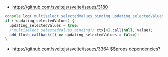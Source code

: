 - https://github.com/sveltejs/svelte/issues/3180
```js
console.log('multiselect_selectedValues_binding updating_selectedValues', updating_selectedValues);
if (!updating_selectedValues) {
  updating_selectedValues = true;
  /*multiselect_selectedValues_binding*/ ctx[4].call(null, value);
  add_flush_callback(() => updating_selectedValues = false);
}
```

- https://github.com/sveltejs/svelte/issues/3364
$$props dependencies?